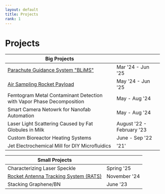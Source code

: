 ```yaml
---
layout: default
title: Projects
rank: 1
---
```


# Projects

| Big Projects    |  |
| -------- | ------- |
| [Parachute Guidance System "BLiMS"](/projects/blims/blims.html) | Mar '24 - Jun '25 |
| [Air Sampling Rocket Payload](/projects/payload_2025/payload_2025.html) | May '24 - Jun '25 |
| Femtogram Metal Contaminant Detection with Vapor Phase Decomposition | May - Aug '24 |
| Smart Camera Netowrk for Nanofab Automation| May - Aug '24 |
| Laser Light Scattering Caused by Fat Globules in Milk | August '22 - February '23 |
| Custom Bioreactor Heating Systems | June - Sep '22 |
| Jet Electrochemical Mill for DIY Microfluidics | '21' |



| Small Projects    |  |
| -------- | ------- |
| Characterizing Laser Speckle | Spring '25 |
| [Rocket Antenna Tracking System (RATS)](/projects/rats/rats.html) | November '24 |
| Stacking Graphene/BN | June '23 |